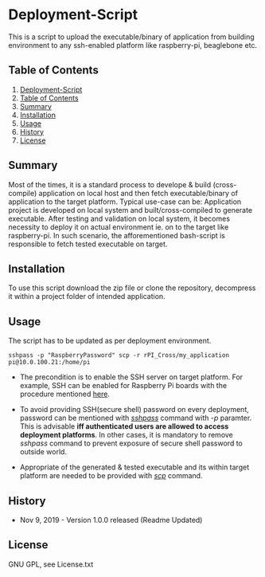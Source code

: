# Deployment-Script
This is a script to upload the executable/binary of application from building environment to any ssh-enabled platform like raspberry-pi, beaglebone etc.


## Table of Contents

1. [Deployment-Script](#Deployment-Script)
2. [Table of Contents](#table-of-contents)
3. [Summary](#summary)
4. [Installation](#installation)
5. [Usage](#usage)
6. [History](#history)
7. [License](#license)

<snippet>
<content>
  

## Summary

Most of the times, it is a standard process to develope & build (cross-compile) application on local host and then fetch executable/binary of application to the target platform. 
Typical use-case can be: Application project is developed on local system and built/cross-compiled to generate executable. After testing and validation on local system, it becomes necessity to deploy it on actual environment ie. on to the target like raspberry-pi. In such scenario, the afforementioned bash-script is responsible to fetch tested executable on target. 

## Installation

To use this script download the zip file or clone the repository, decompress it within a project folder of intended application.

## Usage

The script has to be updated as per deployment environment. 

` sshpass -p "RaspberryPassword" scp -r rPI_Cross/my_application  pi@10.0.100.21:/home/pi `
 
* The precondition is to enable the SSH server on target platform. 
For example, SSH can be enabled for Raspberry Pi boards with the procedure mentioned [here](https://www.raspberrypi.org/documentation/remote-access/ssh/). 

* To avoid providing SSH(secure shell) password on every deployment, password can be mentioned with *[sshpass](https://linux.die.net/man/1/sshpass)* command with *-p* paramter. This is advisable **iff authenticated users are allowed to access deployment platforms**. In other cases, it is mandatory to remove *sshpass* command to prevent exposure of secure shell password to outside world.

* Appropriate *<source path>* of the generated & tested executable and its *<destination path>* within target platform are needed to be provided with *[scp](www.hypexr.org/linux_scp_help.php)* command.  

## History

- Nov  9, 2019   - Version 1.0.0 released (Readme Updated)

## License

GNU GPL, see License.txt
